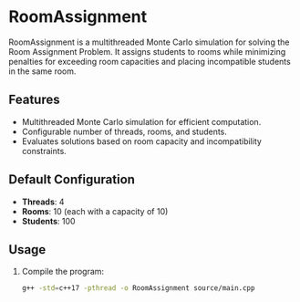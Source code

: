 # RoomAssignment

RoomAssignment is a multithreaded Monte Carlo simulation for solving the Room Assignment Problem. It assigns students to rooms while minimizing penalties for exceeding room capacities and placing incompatible students in the same room.

## Features
- Multithreaded Monte Carlo simulation for efficient computation.
- Configurable number of threads, rooms, and students.
- Evaluates solutions based on room capacity and incompatibility constraints.

## Default Configuration
- **Threads**: 4  
- **Rooms**: 10 (each with a capacity of 10)  
- **Students**: 100  

## Usage
1. Compile the program:
   ```sh
   g++ -std=c++17 -pthread -o RoomAssignment source/main.cpp